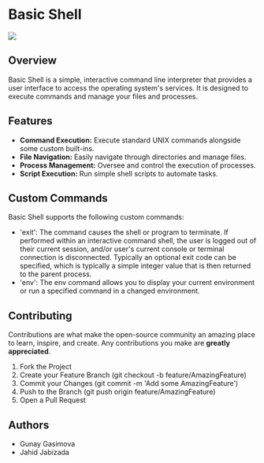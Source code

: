 # Basic Shell
![](https://www.google.com/url?sa=i&url=https%3A%2F%2Fgifer.com%2Fen%2FR7iJ&psig=AOvVaw3V8xiYWSPDGhqHiqGCi1HF&ust=1703856934230000&source=images&cd=vfe&opi=89978449&ved=0CBEQjRxqFwoTCOC8yvCfsoMDFQAAAAAdAAAAABAy)

## Overview
Basic Shell is a simple, interactive command line interpreter that provides a user interface to access the operating system's services. It is designed to execute commands and manage your files and processes.

## Features
- **Command Execution:** Execute standard UNIX commands alongside some custom built-ins.
- **File Navigation:** Easily navigate through directories and manage files.
- **Process Management:** Oversee and control the execution of processes.
- **Script Execution:** Run simple shell scripts to automate tasks.

## Custom Commands

Basic Shell supports the following custom commands:

- 'exit': The command causes the shell or program to terminate. If performed within an interactive command shell, the user is logged out of their current session, and/or user's current console or terminal connection is disconnected. Typically an optional exit code can be specified, which is typically a simple integer value that is then returned to the parent process.
- 'env': The env command allows you to display your current environment or run a specified command in a changed environment.

## Contributing

Contributions are what make the open-source community an amazing place to learn, inspire, and create. Any contributions you make are **greatly appreciated**.

1. Fork the Project
1. Create your Feature Branch (git checkout -b feature/AmazingFeature)
1. Commit your Changes (git commit -m 'Add some AmazingFeature')
1. Push to the Branch (git push origin feature/AmazingFeature)
1. Open a Pull Request

## Authors

- Gunay Gasimova
- Jahid Jabizada
